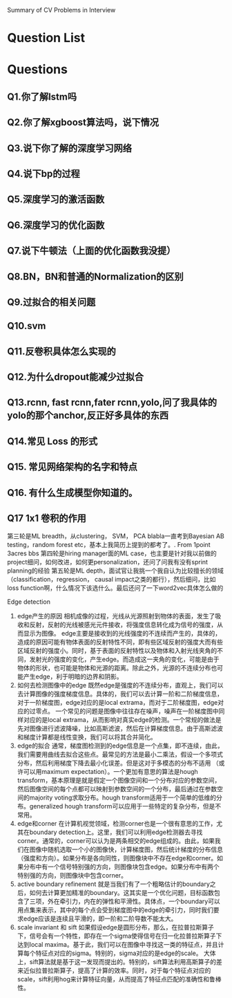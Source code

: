 
Summary of CV Problems in Interview

# Question List

# Questions

## Q1.你了解lstm吗

## Q2.你了解xgboost算法吗，说下情况

## Q3.说下你了解的深度学习网络

## Q4.说下bp的过程

## Q5.深度学习的激活函数

## Q6.深度学习的优化函数

## Q7.说下牛顿法（上面的优化函数我没提）

## Q8.BN，BN和普通的Normalization的区别

## Q9.过拟合的相关问题

## Q10.svm

## Q11.反卷积具体怎么实现的

## Q12.为什么dropout能减少过拟合

## Q13.rcnn, fast rcnn,fater rcnn,yolo,问了我具体的yolo的那个anchor,反正好多具体的东西

## Q14.常见 Loss 的形式

## Q15. 常见网络架构的名字和特点

## Q16. 有什么生成模型你知道的。

## Q17 1x1 卷积的作用

第三轮是ML breadth，从clustering， SVM， PCA blabla一直考到Bayesian AB testing，random forest etc，基本上我简历上提到的都考了。. From 1point 3acres bbs
第四轮是hiring manager面的ML case，也主要是针对我以前做的project细问，如何改进，如何更personalization，还问了问我有没有sprint planning的经验
第五轮是ML depth，面试官让我挑一个我自认为比较擅长的领域（classification，regression， causal impact之类的都行），然后细问，比如loss function啊，什么情况下该选什么。最后还问了一下word2vec具体怎么做的


Edge detection
1. edge产生的原因
相机成像的过程，光线从光源照射到物体的表面，发生了吸收和反射，反射的光线被感光元件接收，将强度信息转化成为信号的强度，从而显示为图像。
edge主要是接收到的光线强度的不连续而产生的，具体的，造成的原因可能有物体表面的反射特性不同，即有些区域反射的强度大而有些区域反射的强度小。同时，基于表面的反射特性以及物体和入射光线夹角的不同，发射光的强度的变化，产生edge。而造成这一夹角的变化，可能是由于物体的形状，也可能是物体和光源的距离。除此之外，光源的不连续分布也可能产生edge，利于明暗的边界和阴影。
2. 如何去检测图像中的edge
既然edge是强度的不连续分布，直观上，我们可以去计算图像的强度梯度信息。具体的，我们可以去计算一阶和二阶梯度信息，对于一阶梯度图，edge对应的是local extrama，而对于二阶梯度图，edge对应的过零点。
一个常见的问题是图像中往往存在噪声，噪声在一阶梯度图中同样对应的是local extrama，从而影响对真实edge的检测。一个常规的做法是先对图像进行滤波降噪，比如高斯滤波，然后在计算梯度信息。由于高斯滤波和梯度计算都是线性变换，我们可以将其合并简化。
3. edge的拟合
通常，梯度图检测到的edge信息是一个点集，即不连续，由此，我们需要用曲线去拟合这些点。最常见的方法是最小二乘法，假设一个多项式分布，然后利用梯度下降去最小化误差。但是这对于多模态的分布不适用 （或许可以用maximum expectation）。一个更加有意思的算法是hough transform，基本原理是就是假定一个图像空间和一个分布对应的参数空间，然后图像空间的每个点都可以映射到参数空间的一个分布，最后通过在参数空间的majority voting求取分布。hough transform适用于一个简单的低维的分布。generalized hough transform可以应用于一些特定的复杂分布，但是不常用。
4. edge和corner
在计算机视觉领域，检测corner也是一个很有意思的工作，尤其在boundary detection上。这里，我们可以利用edge检测器去寻找corner。通常的，corner可以认为是两条相交的edge组成的。由此，如果我们在图像中随机选取一个小的图像快，计算梯度图，然后统计梯度的分布信息（强度和方向）。如果分布是各向同性，则图像块中不存在edge和corner。如果分布中有一个信号特别强的方向，则图像块包含edge。如果分布中有两个特别强的方向，则图像块中包含corner。
5. active boundary refinement
就是当我们有了一个粗略估计的boundary之后，如何去计算更加精准的boundary。这其实是一个优化问题，目标函数包含了三项，外在牵引力，内在的弹性和平滑性。具体点，一个boundary可以用点集来表示，其中的每个点会受到梯度图中的edge的牵引力，同时我们要求edge应该是连续且平滑的，即一阶和二阶导数不能太大。
6. scale invariant 和 sift
如果假设edge是圆形分布，那么，在拉普拉斯算子下，信号会有一个特性，即存在一个sigma使得信号在归一化拉普拉斯算子下达到local maxima。基于此，我们可以在图像中寻找这一类的特征点，并且计算每个特征点对应的sigma。特别的，sigma对应的是edge的scale。
大体上，sift算法就是基于这一发现而提出的。特别的，sift算法利用高斯算子的差来近似拉普拉斯算子，提高了计算的效率。同时，对于每个特征点对应的scale，sift利用hog来计算特征向量，从而提高了特征点匹配的准确性和鲁棒性。
